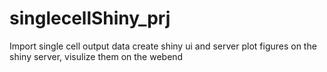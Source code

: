 # singlecellShiny_prj
Import single cell output data
create shiny ui and server
plot figures on the shiny server, visulize them on the webend
